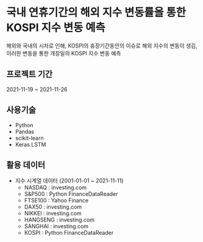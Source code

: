 # 국내 연휴기간의 해외 지수 변동률을 통한 KOSPI 지수 변동 예측
해외와 국내의 시차로 인해, KOSPI의 휴장기간동안의 이슈로 해외 지수의 변동이 생김,  
이러한 변동을 통한 개장일의 KOSPI 지수 변동 예측

## 프로젝트 기간
2021-11-19 ~ 2021-11-26  

## 사용기술
- Python
- Pandas
- scikit-learn
- Keras LSTM  

## 활용 데이터
- 지수 시계열 데이터 (2001-01-01 ~ 2021-11-11)
  - NASDAQ : investing.com
  - S&P500 : Python FinanceDataReader
  - FTSE100 : Yahoo Finance
  - DAX50 : investing.com
  - NIKKEI : investing.com
  - HANGSENG : investing.com
  - SANGHAI : investing.com
  - KOSPI : Python FinanceDataReader
